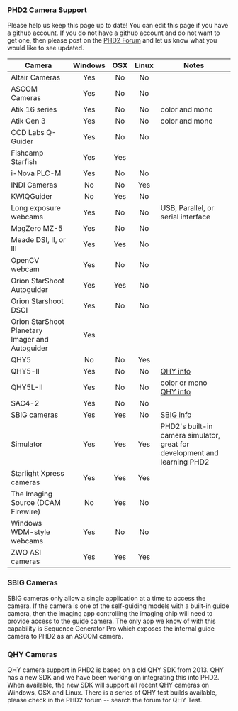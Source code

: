 ### PHD2 Camera Support ###

Please help us keep this page up to date!  You can edit this page if you have a github account.  If you do not have a github account and do not want to get one, then please post on the [PHD2 Forum](https://groups.google.com/forum/?fromgroups=#!forum/open-phd-guiding) and let us know what you would like to see updated.

|Camera|Windows|OSX|Linux|Notes|
|------|:-----:|:-:|:---:|-----|
| Altair Cameras | Yes | No | No |  |
| ASCOM Cameras|Yes|No|No||
| Atik 16 series | Yes | No | No | color and mono |
| Atik Gen 3  | Yes | No | No | color and mono |
| CCD Labs Q-Guider | Yes | No | No |  |
| Fishcamp Starfish | Yes | Yes |  |  |
| i-Nova PLC-M | Yes | No | No |  |
| INDI Cameras|No|No|Yes| |
| KWIQGuider | No | Yes | No |  |
| Long exposure webcams | Yes | No | No | USB, Parallel, or serial interface |
| MagZero MZ-5 | Yes | No | No |  |
| Meade DSI, II, or III | Yes | Yes | No |  |
| OpenCV webcam | Yes | No | No |  |
| Orion StarShoot Autoguider | Yes | Yes | No |  |
| Orion Starshoot DSCI | Yes | No | No |  |
| Orion StarShoot Planetary Imager and Autoguider | Yes |  |  |  |
| QHY5 | No | No | Yes | |
| QHY5-II | Yes | No | No | [QHY info](#qhy) |
| QHY5L-II | Yes | No | No | color or mono<br>[QHY info](#qhy) |
| SAC4-2 | Yes | No | No |  |
| SBIG cameras | Yes | Yes | No | [SBIG info](#sbig) |
| Simulator | Yes | Yes | Yes | PHD2's built-in camera simulator, great for development and learning PHD2 |
| Starlight Xpress cameras |Yes|Yes|Yes||
| The Imaging Source (DCAM Firewire) | No | Yes | No |  |
| Windows WDM-style webcams | Yes | No | No |  |
| ZWO ASI cameras|Yes|Yes|Yes||

<a name=sbig></a>
### SBIG Cameras ###

SBIG cameras only allow a single application at a time to access the camera. If the camera is one of the self-guiding models with a built-in guide camera, then the imaging app controlling the imaging chip will need to provide access to the guide camera. The only app we know of with this capability is Sequence Generator Pro which exposes the internal guide camera to PHD2 as an ASCOM camera.

<a name=qhy></a>
### QHY Cameras ###
QHY camera support in PHD2 is based on a old QHY SDK from 2013. QHY has a new SDK and we have been working on integrating this into PHD2.  When available, the new SDK will support all recent QHY cameras on Windows, OSX and Linux. There is a series of QHY test builds available, please check in the PHD2 forum -- search the forum for QHY Test.
